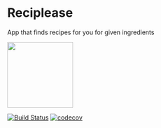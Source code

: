 # Reciplease
App that finds recipes for you for given ingredients

<img src="https://upload.wikimedia.org/wikipedia/fr/0/0d/Logo_OpenClassrooms.png" width="150" height="150" />

[![Build Status](https://travis-ci.com/kcourtois/Reciplease.svg?branch=master)](https://travis-ci.com/kcourtois/Reciplease) [![codecov](https://codecov.io/gh/kcourtois/Reciplease/branch/master/graph/badge.svg)](https://codecov.io/gh/kcourtois/Reciplease)
